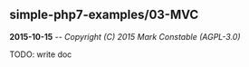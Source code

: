 ## simple-php7-examples/03-MVC

**2015-10-15** -- _Copyright (C) 2015 Mark Constable (AGPL-3.0)_

TODO: write doc
